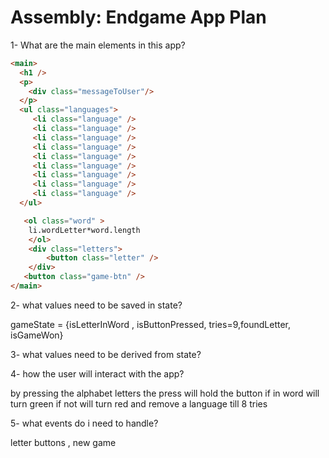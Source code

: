 # Assembly: Endgame App Plan

1- What are the main elements in this app?

```html
<main>
  <h1 />
  <p>
    <div class="messageToUser"/>
  </p>
  <ul class="languages">
     <li class="language" />
     <li class="language" />
     <li class="language" />
     <li class="language" />
     <li class="language" />
     <li class="language" />
     <li class="language" />
     <li class="language" />
     <li class="language" />
  </ul>

   <ol class="word" >
    li.wordLetter*word.length
    </ol>
    <div class="letters">
        <button class="letter" />
    </div>
   <button class="game-btn" />
</main>
```

2- what values need to be saved in state?

gameState = {isLetterInWord , isButtonPressed, tries=9,foundLetter, isGameWon}

3- what values need to be derived from state?

4- how the user will interact with the app?

by pressing the alphabet letters the press will hold the button if in word will turn green
if not will turn red and remove a language till 8 tries

5- what events do i need to handle?

letter buttons , new game
